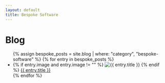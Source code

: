 ```yaml
---
layout: default
title: Bespoke Software
---
```


<h1>Blog</h1>
<ul>
{% assign bespoke_posts = site.blog | where: "category", "bespoke-software" %}
{% for entry in bespoke_posts %}
    <li>    
    {% if entry.image and entry.image != "" %}
        <img src="{{ entry.image }}" alt="{{ entry.title }}" />
    {% endif %}
        <a href="{{ entry.url }}">{{ entry.title }}</a>
    </li>
{% endfor %}
</ul>